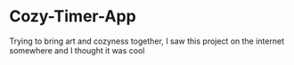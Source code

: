 # Cozy-Timer-App
Trying to bring art and cozyness together, I saw this project on the internet somewhere and I thought it was cool
